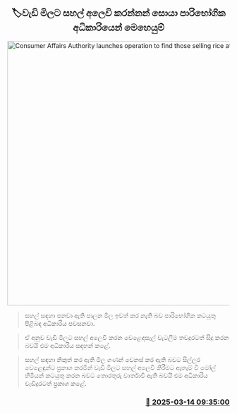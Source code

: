 <p align='center'><b><h2 align='center' title='Consumer Affairs Authority launches operation to find those selling rice at higher prices'>🏷වැඩි මිලට සහල් අලෙවි කරන්නන් සොයා පාරිභෝගික අධිකාරියෙන් මෙහෙයුම්</h2></b></p>
<p align='center'><img src='https://helakuru.sgp1.cdn.digitaloceanspaces.com/esana/images/lib/food-price[1].jpg' width='600' alt='Consumer Affairs Authority launches operation to find those selling rice at higher prices'></p>

> සහල් සඳහා පනවා ඇති පාලන මිල ඉවත් කර නැති බව පාරිභෝගික කටයුතු පිළිබඳ අධිකාරිය පවසනවා.

> ඒ අනුව වැඩි මිලට සහල් අලෙවි කරන වෙළෙඳසැල් වැටලීම තවදුරටත් සිදු කරන බවයි එම අධිකාරිය සඳහන් කළේ.

> සහල් සඳහා නිකුත් කර ඇති මිල ගණන් වෙනස් කර ඇති බවට සිල්ලර වෙළෙඳුන්ට ප්‍රකාශ කරමින් වැඩි මිලට සහල් අලෙවි කිරීමට ඇතැම් වී මෝල් හිමියන් කටයුතු කරන බවට තොරතුරු වාර්තාවී ඇති බවයි එම අධිකාරිය වැඩිදුරටත් ප්‍රකාශ කළේ.  



<h3 align='right'><a href='https://www.helakuru.lk/esana/p/108317/'>📅 2025-03-14 09:35:00</a></h3>
